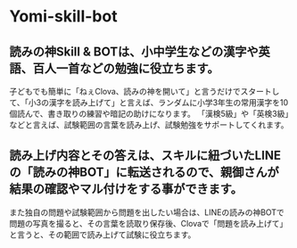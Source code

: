 # Yomi-skill-bot

## 読みの神Skill & BOTは、小中学生などの漢字や英語、百人一首などの勉強に役立ちます。
子どもでも簡単に「ねぇClova、読みの神を開いて」と言うだけでスタートして、「小3の漢字を読み上げて」と言えば、ランダムに小学3年生の常用漢字を10個読んで、書き取りの練習や暗記の助けになります。
「漢検5級」や「英検3級」などと言えば、試験範囲の言葉を読み上げ、試験勉強をサポートしてくれます。
## 読み上げ内容とその答えは、スキルに紐づいたLINEの「読みの神BOT」に転送されるので、親御さんが結果の確認やマル付けをする事ができます。
また独自の問題や試験範囲から問題を出したい場合は、LINEの読みの神BOTで問題の写真を撮ると、その言葉を読取り保存後、Clovaで「問題を読み上げて」と言うと、その範囲で読み上げて試験に役立ちます。
